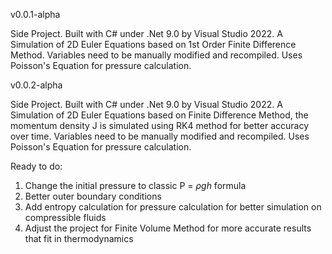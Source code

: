 v0.0.1-alpha

Side Project. Built with C# under .Net 9.0 by Visual Studio 2022. A Simulation of 2D Euler Equations based on 1st Order Finite Difference Method. Variables need to be manually modified and recompiled. Uses Poisson's Equation for pressure calculation.

v0.0.2-alpha

Side Project. Built with C# under .Net 9.0 by Visual Studio 2022. A Simulation of 2D Euler Equations based on Finite Difference Method, the momentum density J is simulated using RK4 method for better accuracy over time. Variables need to be manually modified and recompiled. Uses Poisson's Equation for pressure calculation.

Ready to do:

1. Change the initial pressure to classic P = $\rho g h$ formula
2. Better outer boundary conditions
3. Add entropy calculation for pressure calculation for better simulation on compressible fluids
4. Adjust the project for Finite Volume Method for more accurate results that fit in thermodynamics

